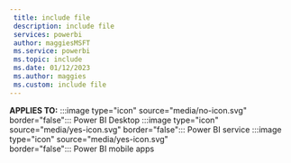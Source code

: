 ```yaml
---
 title: include file
 description: include file
 services: powerbi
 author: maggiesMSFT
 ms.service: powerbi
 ms.topic: include
 ms.date: 01/12/2023
 ms.author: maggies
 ms.custom: include file
---
```


**APPLIES TO:** :::image type="icon" source="media/no-icon.svg" border="false":::&nbsp;Power&nbsp;BI&nbsp;Desktop :::image type="icon" source="media/yes-icon.svg" border="false":::&nbsp;Power&nbsp;BI&nbsp;service :::image type="icon" source="media/yes-icon.svg" border="false":::&nbsp;Power&nbsp;BI&nbsp;mobile&nbsp;apps